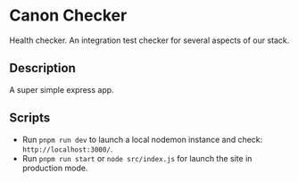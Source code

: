 # Canon Checker
Health checker. An integration test checker for several aspects of our stack.

## Description
A super simple express app.

## Scripts
* Run `pnpm run dev` to launch a local nodemon instance and check: `http://localhost:3000/`.
* Run `pnpm run start` or `node src/index.js` for launch the site in production mode.
